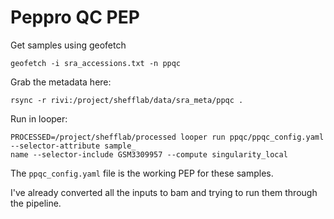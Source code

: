 # Peppro QC PEP


Get samples using geofetch

```
geofetch -i sra_accessions.txt -n ppqc
```

Grab the metadata here:
```
rsync -r rivi:/project/shefflab/data/sra_meta/ppqc .
```

Run in looper:
```
PROCESSED=/project/shefflab/processed looper run ppqc/ppqc_config.yaml --selector-attribute sample_
name --selector-include GSM3309957 --compute singularity_local
```

The `ppqc_config.yaml` file is the working PEP for these samples.

I've already converted all the inputs to bam and trying to run them through the pipeline.

